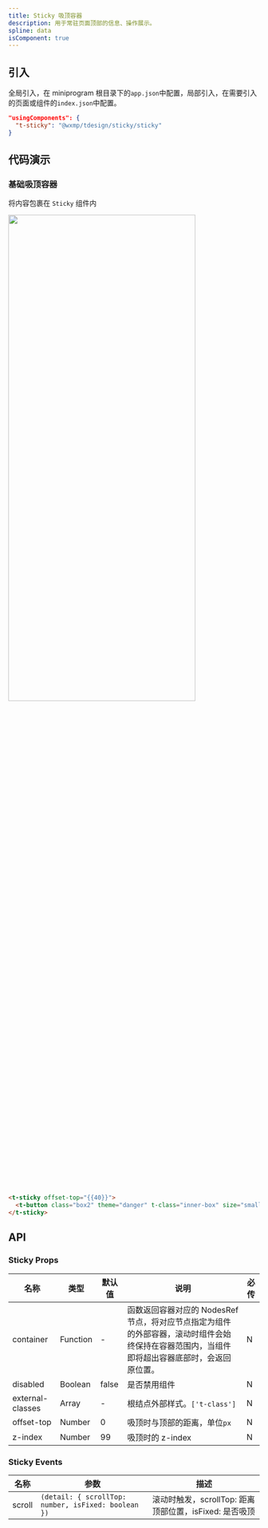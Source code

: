 ```yaml
---
title: Sticky 吸顶容器
description: 用于常驻页面顶部的信息、操作展示。
spline: data
isComponent: true
---
```


## 引入

全局引入，在 miniprogram 根目录下的`app.json`中配置，局部引入，在需要引入的页面或组件的`index.json`中配置。

```json
"usingComponents": {
  "t-sticky": "@wxmp/tdesign/sticky/sticky"
}
```

## 代码演示

### 基础吸顶容器

将内容包裹在 `Sticky` 组件内

<img src="https://tdesign.gtimg.com/miniprogram/readme/sticky.gif" width="375px" height="50%">

```html
<t-sticky offset-top="{{40}}">
  <t-button class="box2" theme="danger" t-class="inner-box" size="small">吸顶距离</t-button>
</t-sticky>
```

## API

### Sticky Props

| 名称             | 类型     | 默认值 | 说明                                                                                                                                         | 必传 |
| ---------------- | -------- | ------ | -------------------------------------------------------------------------------------------------------------------------------------------- | ---- |
| container        | Function | -      | 函数返回容器对应的 NodesRef 节点，将对应节点指定为组件的外部容器，滚动时组件会始终保持在容器范围内，当组件即将超出容器底部时，会返回原位置。 | N    |
| disabled         | Boolean  | false  | 是否禁用组件                                                                                                                                 | N    |
| external-classes | Array    | -      | 根结点外部样式。`['t-class']`                                                                                                                | N    |
| offset-top       | Number   | 0      | 吸顶时与顶部的距离，单位`px`                                                                                                                 | N    |
| z-index          | Number   | 99     | 吸顶时的 z-index                                                                                                                             | N    |

### Sticky Events

| 名称   | 参数                                                | 描述                                                   |
| ------ | --------------------------------------------------- | ------------------------------------------------------ |
| scroll | `(detail: { scrollTop: number, isFixed: boolean })` | 滚动时触发，scrollTop: 距离顶部位置，isFixed: 是否吸顶 |
